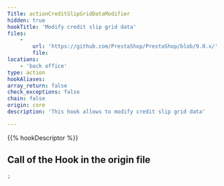 ```yaml
---
Title: actionCreditSlipGridDataModifier
hidden: true
hookTitle: 'Modify credit slip grid data'
files:
    -
        url: 'https://github.com/PrestaShop/PrestaShop/blob/9.0.x/'
        file: 
locations:
    - 'back office'
type: action
hookAliases: 
array_return: false
check_exceptions: false
chain: false
origin: core
description: 'This hook allows to modify credit slip grid data'

---
```


{{% hookDescriptor %}}

## Call of the Hook in the origin file

```php
;
```
